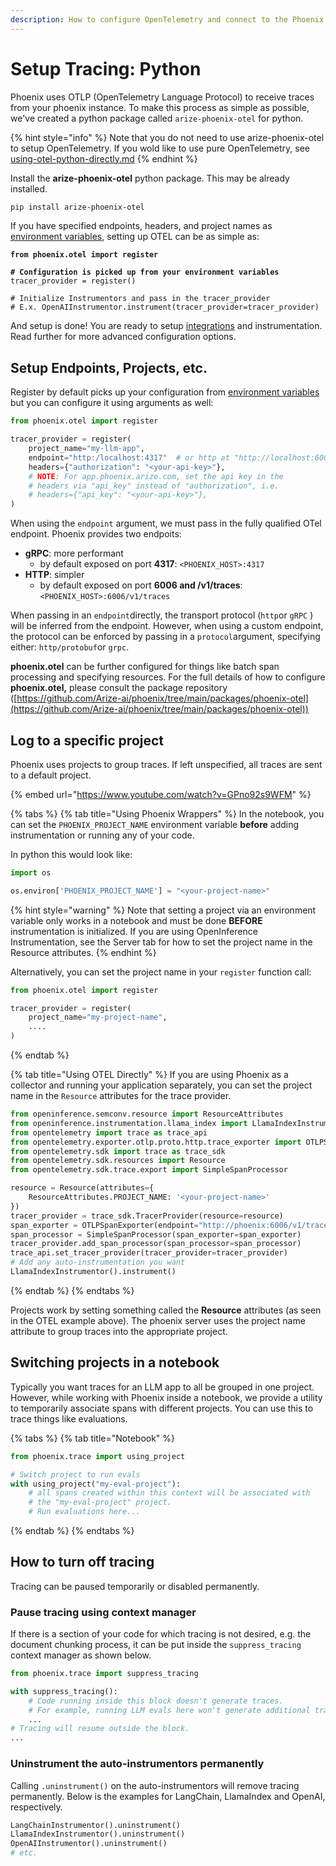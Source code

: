 ```yaml
---
description: How to configure OpenTelemetry and connect to the Phoenix server
---
```


# Setup Tracing: Python

Phoenix uses OTLP (OpenTelemetry Language Protocol) to receive traces from your phoenix instance. To make this process as simple as possible, we've created a python package called `arize-phoenix-otel` for python.

{% hint style="info" %}
Note that you do not need to use arize-phoenix-otel to setup OpenTelemetry. If you wold like to use pure OpenTelemetry, see [using-otel-python-directly.md](using-otel-python-directly.md "mention")
{% endhint %}

Install the **arize-phoenix-otel** python package. This may be already installed.

```bash
pip install arize-phoenix-otel
```

If you have specified endpoints, headers, and project names as [environment variables](../../../../deployment/configuration.md#environment-variables), setting up OTEL can be as simple as:

<pre class="language-python"><code class="lang-python"><strong>from phoenix.otel import register
</strong>
<strong># Configuration is picked up from your environment variables
</strong>tracer_provider = register()

# Initialize Instrumentors and pass in the tracer_provider
# E.x. OpenAIInstrumentor.instrument(tracer_provider=tracer_provider)
</code></pre>

And setup is done! You are ready to setup [integrations](../../../integrations-tracing/) and instrumentation. Read further for more advanced configuration options.

## Setup Endpoints, Projects, etc.

Register by default picks up your configuration from [environment variables](../../../../deployment/configuration.md#environment-variables) but you can configure it using arguments as well:

```python
from phoenix.otel import register

tracer_provider = register(
    project_name="my-llm-app",
    endpoint="http:/localhost:4317"  # or http at "http://localhost:6006/v1/traces"
    headers={"authorization": "<your-api-key>"}, 
    # NOTE: For app.phoenix.arize.com, set the api key in the
    # headers via "api_key" instead of "authorization", i.e.
    # headers={"api_key": "<your-api-key>"}, 
)
```

When using the `endpoint` argument, we must pass in the fully qualified OTel endpoint. Phoenix provides two endpoits:

* **gRPC**: more performant
  * by default exposed on port **4317**: `<PHOENIX_HOST>:4317`
* **HTTP**: simpler
  * by default exposed on port **6006 and /v1/traces**: `<PHOENIX_HOST>:6006/v1/traces`

When passing in an `endpoint`directly, the transport protocol (`http`or `gRPC` ) will be inferred from the endpoint. However, when using a custom endpoint, the protocol can be enforced by passing in a `protocol`argument, specifying either: `http/protobuf`or `grpc`.

**phoenix.otel** can be further configured for things like batch span processing and specifying resources. For the full details of how to configure **phoenix.otel,** please consult the package repository ([https://github.com/Arize-ai/phoenix/tree/main/packages/phoenix-otel](https://github.com/Arize-ai/phoenix/tree/main/packages/phoenix-otel))

## Log to a specific project

Phoenix uses projects to group traces. If left unspecified, all traces are sent to a default project.

{% embed url="https://www.youtube.com/watch?v=GPno92s9WFM" %}

{% tabs %}
{% tab title="Using Phoenix Wrappers" %}
In the notebook, you can set the `PHOENIX_PROJECT_NAME` environment variable **before** adding instrumentation or running any of your code.

In python this would look like:

```python
import os

os.environ['PHOENIX_PROJECT_NAME'] = "<your-project-name>"
```

{% hint style="warning" %}
Note that setting a project via an environment variable only works in a notebook and must be done **BEFORE** instrumentation is initialized. If you are using OpenInference Instrumentation, see the Server tab for how to set the project name in the Resource attributes.
{% endhint %}

Alternatively, you can set the project name in your `register` function call:

```python
from phoenix.otel import register

tracer_provider = register(
    project_name="my-project-name",
    ....
)
```
{% endtab %}

{% tab title="Using OTEL Directly" %}
If you are using Phoenix as a collector and running your application separately, you can set the project name in the `Resource` attributes for the trace provider.

```python
from openinference.semconv.resource import ResourceAttributes
from openinference.instrumentation.llama_index import LlamaIndexInstrumentor
from opentelemetry import trace as trace_api
from opentelemetry.exporter.otlp.proto.http.trace_exporter import OTLPSpanExporter
from opentelemetry.sdk import trace as trace_sdk
from opentelemetry.sdk.resources import Resource
from opentelemetry.sdk.trace.export import SimpleSpanProcessor

resource = Resource(attributes={
    ResourceAttributes.PROJECT_NAME: '<your-project-name>'
})
tracer_provider = trace_sdk.TracerProvider(resource=resource)
span_exporter = OTLPSpanExporter(endpoint="http://phoenix:6006/v1/traces")
span_processor = SimpleSpanProcessor(span_exporter=span_exporter)
tracer_provider.add_span_processor(span_processor=span_processor)
trace_api.set_tracer_provider(tracer_provider=tracer_provider)
# Add any auto-instrumentation you want 
LlamaIndexInstrumentor().instrument()
```
{% endtab %}
{% endtabs %}

Projects work by setting something called the **Resource** attributes (as seen in the OTEL example above). The phoenix server uses the project name attribute to group traces into the appropriate project.

## Switching projects in a notebook

Typically you want traces for an LLM app to all be grouped in one project. However, while working with Phoenix inside a notebook, we provide a utility to temporarily associate spans with different projects. You can use this to trace things like evaluations.

{% tabs %}
{% tab title="Notebook" %}
```python
from phoenix.trace import using_project

# Switch project to run evals
with using_project("my-eval-project"):
    # all spans created within this context will be associated with
    # the "my-eval-project" project.
    # Run evaluations here...
```
{% endtab %}
{% endtabs %}

## How to turn off tracing

Tracing can be paused temporarily or disabled permanently.

### Pause tracing using context manager

If there is a section of your code for which tracing is not desired, e.g. the document chunking process, it can be put inside the `suppress_tracing` context manager as shown below.

```python
from phoenix.trace import suppress_tracing

with suppress_tracing():
    # Code running inside this block doesn't generate traces.
    # For example, running LLM evals here won't generate additional traces.
    ...
# Tracing will resume outside the block.
...
```

### Uninstrument the auto-instrumentors permanently

Calling `.uninstrument()` on the auto-instrumentors will remove tracing permanently. Below is the examples for LangChain, LlamaIndex and OpenAI, respectively.

```python
LangChainInstrumentor().uninstrument()
LlamaIndexInstrumentor().uninstrument()
OpenAIInstrumentor().uninstrument()
# etc.
```
